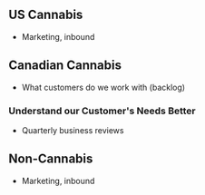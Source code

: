 
## US Cannabis
* Marketing, inbound
## Canadian Cannabis
* What customers do we work with (backlog)
### Understand our Customer's Needs Better
* Quarterly business reviews
## Non-Cannabis
* Marketing, inbound
